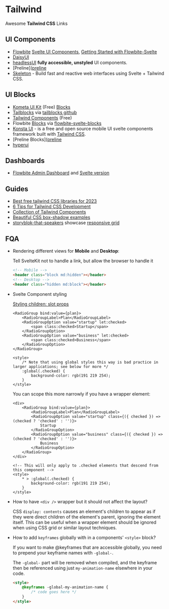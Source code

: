# Tailwind

Awesome **Tailwind CSS** Links

## UI Components

- [Flowbite](https://flowbite.com/) [Svelte UI Components](https://flowbite-svelte.com/), [Getting Started with Flowbite-Svelte](https://medium.com/mkdir-awesome/getting-started-with-flowbite-svelte-37b086ce9db5)
- [DaisyUI](https://daisyui.com/)
- [headlessUI](https://github.com/CaptainCodeman/svelte-headlessui) **fully accessible, unstyled** UI components.
- [Preline]([preline](https://preline.co/index.html)
- [Skeleton](https://www.skeleton.dev/) - Build fast and reactive web interfaces using Svelte + Tailwind CSS.

## UI Blocks

- [Kometa UI Kit](https://kitwind.io/products/kometa) (Free) [Blocks](https://kitwind.io/products/kometa/components)
- [Tailblocks](https://tailblocks.cc/) via [tailblocks github](https://github.com/mertJF/tailblocks)
- [Tailwind Components](https://tailwindcomponents.com/) (Free)
- Flowbite [Blocks](https://flowbite.com/blocks/) via [flowbite-svelte-blocks](https://github.com/shinokada/flowbite-svelte-blocks)
- [Konsta UI](https://konstaui.com/svelte) - is a free and open source mobile UI svelte components framework built with [Tailwind CSS](https://tailwindcss.com/).
- [Preline Blocks]([preline](https://preline.co/examples.html)
- [hyperui](https://www.hyperui.dev/)

## Dashboards

- [Flowbite Admin Dashboard](https://github.com/themesberg/flowbite-admin-dashboard) and [Svelte version](https://github.com/themesberg/flowbite-svelte-admin-dashboard)

## Guides

- [Best free tailwind CSS libraries for 2023](https://medium.com/frontendweb/top-19-best-free-tailwind-css-libraries-kits-for-2023-8dfb478d4d0f)
- [6 Tips for Tailwind CSS Development](https://jfelix.info/blog/6-tips-for-tailwind-css-development-with-resources)
- [Collection of Tailwind Components](https://github.com/unlight/tailwind-components)
- [Beautiful CSS box-shadow examples](https://getcssscan.com/css-box-shadow-examples)
- [storyblok-that-speakers](https://github.com/bradgarropy/jqq-demos/tree/main/storyblok-that-speakers#visual-editing) showcase [responsive grid](https://github.com/bradgarropy/jqq-demos/blob/main/storyblok-that-speakers/my-app/src/routes/speakers/%2Bpage.svelte#L17-L20)

## FQA

- Rendering different views for **Mobile** and **Desktop**:

	Tell SvelteKit not to handle a link, but allow the browser to handle it

	```html
	<!-- Mobile -->
	<header class="block md:hidden"></header>
	<!-- Desktop -->
	<header class="hidden md:block"></header>
	```

- Svelte Component styling

	[Styling children: slot props](https://svelte-headlessui.goss.io/docs/2.0/general-concepts#component-styling)

	```svelte
	<RadioGroup bind:value={plan}>
		<RadioGroupLabel>Plan</RadioGroupLabel>
		<RadioGroupOption value="startup" let:checked>
			<span class:checked>Startup</span>
		</RadioGroupOption>
		<RadioGroupOption value="business" let:checked>
			<span class:checked>Business</span>
		</RadioGroupOption>
	</RadioGroup>

	<style>
		/* Note that using global styles this way is bad practice in larger applications; see below for more */
		:global(.checked) {
			background-color: rgb(191 219 254);
		}
	</style>
	```

	You can scope this more narrowly if you have a wrapper element:

	```svelte
	<div>
		<RadioGroup bind:value={plan}>
			<RadioGroupLabel>Plan</RadioGroupLabel>
			<RadioGroupOption value="startup" class={({ checked }) => (checked ? 'checked' : '')}>
				Startup
			</RadioGroupOption>
			<RadioGroupOption value="business" class={({ checked }) => (checked ? 'checked' : '')}>
				Business
			</RadioGroupOption>
		</RadioGroup>
	</div>

	<!-- This will only apply to .checked elements that descend from this component -->
	<style>
		* > :global(.checked) {
			background-color: rgb(191 219 254);
		}
	</style>
	```

- How to have `<div />` wrapper but it should not affect the layout?

  CSS `display: contents` causes an element's children to appear as if they were direct children of the element's parent, ignoring the element itself. This can be useful when a wrapper element should be ignored when using CSS grid or similar layout techniques.

- How to add `keyframes` globally with in a components'  `<style>` block?

	If you want to make @keyframes that are accessible globally, you need to prepend your keyframe names with `-global-`.

	The `-global-` part will be removed when compiled, and the keyframe then be referenced using just `my-animation-name` elsewhere in your code.

	```html
	<style>
		@keyframes -global-my-animation-name {
			/* code goes here */
		}
	</style>
	```
